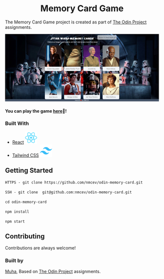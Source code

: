 <h1 align="center">Memory Card Game</h1>

The Memory Card Game project is created as part of [The Odin Project](https://theodinproject.com) 
assignments. 

![Memory Card Game](./src/assets/images/gameImage.png)

#### You can play the game [here](https://muha6.netlify.app/)🔗!


### Built With

* [React](https://reactjs.org/) ![React](./src/assets/icons/react.svg)
* [Tailwind CSS](https://tailwindcss.com/) ![Tailwind CSS](./src/assets/icons/tailwind.svg)

  
## Getting Started

```
HTTPS - git clone https://github.com/nmcev/odin-memory-card.git

SSH - git clone  git@github.com:nmcev/odin-memory-card.git

cd odin-memory-card

npm install

npm start
```
 
## Contributing

Contributions are always welcome!

### Built by 

[Muha](https://github.com/nmcev), Based on [The Odin Project](https://theodinproject.com) assignments.